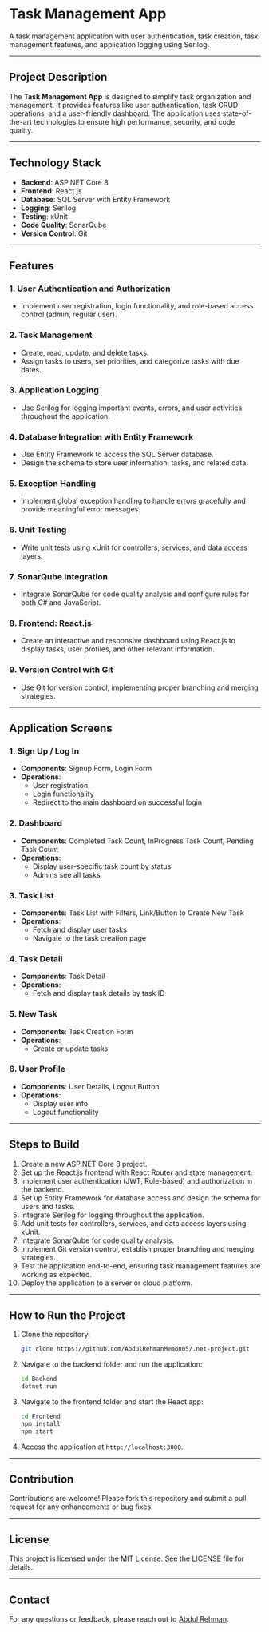 # Task Management App

A task management application with user authentication, task creation, task management features, and application logging using Serilog.

---

## Project Description

The **Task Management App** is designed to simplify task organization and management. It provides features like user authentication, task CRUD operations, and a user-friendly dashboard. The application uses state-of-the-art technologies to ensure high performance, security, and code quality.

---

## Technology Stack

- **Backend**: ASP.NET Core 8
- **Frontend**: React.js
- **Database**: SQL Server with Entity Framework
- **Logging**: Serilog
- **Testing**: xUnit
- **Code Quality**: SonarQube
- **Version Control**: Git

---

## Features

### 1. User Authentication and Authorization
- Implement user registration, login functionality, and role-based access control (admin, regular user).

### 2. Task Management
- Create, read, update, and delete tasks.
- Assign tasks to users, set priorities, and categorize tasks with due dates.

### 3. Application Logging
- Use Serilog for logging important events, errors, and user activities throughout the application.

### 4. Database Integration with Entity Framework
- Use Entity Framework to access the SQL Server database.
- Design the schema to store user information, tasks, and related data.

### 5. Exception Handling
- Implement global exception handling to handle errors gracefully and provide meaningful error messages.

### 6. Unit Testing
- Write unit tests using xUnit for controllers, services, and data access layers.

### 7. SonarQube Integration
- Integrate SonarQube for code quality analysis and configure rules for both C# and JavaScript.

### 8. Frontend: React.js
- Create an interactive and responsive dashboard using React.js to display tasks, user profiles, and other relevant information.

### 9. Version Control with Git
- Use Git for version control, implementing proper branching and merging strategies.

---

## Application Screens

### 1. Sign Up / Log In
- **Components**: Signup Form, Login Form
- **Operations**:
  - User registration
  - Login functionality
  - Redirect to the main dashboard on successful login

### 2. Dashboard
- **Components**: Completed Task Count, InProgress Task Count, Pending Task Count
- **Operations**:
  - Display user-specific task count by status
  - Admins see all tasks

### 3. Task List
- **Components**: Task List with Filters, Link/Button to Create New Task
- **Operations**:
  - Fetch and display user tasks
  - Navigate to the task creation page

### 4. Task Detail
- **Components**: Task Detail
- **Operations**:
  - Fetch and display task details by task ID

### 5. New Task
- **Components**: Task Creation Form
- **Operations**:
  - Create or update tasks

### 6. User Profile
- **Components**: User Details, Logout Button
- **Operations**:
  - Display user info
  - Logout functionality

---

## Steps to Build

1. Create a new ASP.NET Core 8 project.
2. Set up the React.js frontend with React Router and state management.
3. Implement user authentication (JWT, Role-based) and authorization in the backend.
4. Set up Entity Framework for database access and design the schema for users and tasks.
5. Integrate Serilog for logging throughout the application.
6. Add unit tests for controllers, services, and data access layers using xUnit.
7. Integrate SonarQube for code quality analysis.
8. Implement Git version control, establish proper branching and merging strategies.
9. Test the application end-to-end, ensuring task management features are working as expected.
10. Deploy the application to a server or cloud platform.

---

## How to Run the Project

1. Clone the repository:
   ```bash
   git clone https://github.com/AbdulRehmanMemon05/.net-project.git
   ```

2. Navigate to the backend folder and run the application:
   ```bash
   cd Backend
   dotnet run
   ```

3. Navigate to the frontend folder and start the React app:
   ```bash
   cd Frontend
   npm install
   npm start
   ```

4. Access the application at `http://localhost:3000`.

---

## Contribution

Contributions are welcome! Please fork this repository and submit a pull request for any enhancements or bug fixes.

---

## License

This project is licensed under the MIT License. See the LICENSE file for details.

---

## Contact

For any questions or feedback, please reach out to [Abdul Rehman](https://github.com/AbdulRehmanMemon05).
